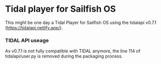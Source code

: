 # Tidal player for Sailfish OS

This might be one day a Tidal Player for Sailfish OS using the tidalapi v0.7.1 (https://tidalapi.netlify.app/). 

### TIDAL API useage
As v0.7.1 is not fully compatible with TIDAL anymore, the line 114 of tidalapi/user.py is removed during the packaging process.

